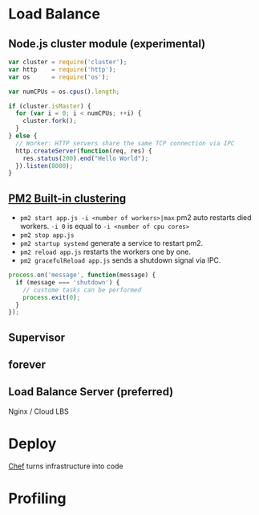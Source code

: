 # Load Balance

## Node.js cluster module (experimental)

```javascript
var cluster = require('cluster');  
var http    = require('http');  
var os      = require('os');

var numCPUs = os.cpus().length;

if (cluster.isMaster) { 
  for (var i = 0; i < numCPUs; ++i) {
    cluster.fork();
  }
} else {
  // Worker: HTTP servers share the same TCP connection via IPC
  http.createServer(function(req, res) {
    res.status(200).end("Hello World");
  }).listen(8080);
}
```

## [PM2 Built-in clustering](https://github.com/Unitech/pm2)

* `pm2 start app.js -i <number of workers>|max` pm2 auto restarts died workers. `-i 0` is equal to `-i <number of cpu cores>`
* `pm2 stop app.js`
* `pm2 startup systemd` generate a service to restart pm2.
* `pm2 reload app.js` restarts the workers one by one.
* `pm2 gracefulReload app.js` sends a shutdown signal via IPC.
```javascript
process.on('message', function(message) {  
  if (message === 'shutdown') {
    // custome tasks can be performed
    process.exit(0);
  }
});
```

## Supervisor

## forever

## Load Balance Server (preferred)
Nginx / Cloud LBS

# Deploy
[Chef](https://www.chef.io/chef/) turns infrastructure into code

# Profiling
